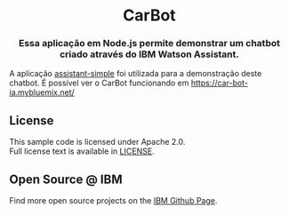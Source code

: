 <h1 align="center" style="border-bottom: none;">CarBot</h1>
<h3 align="center">Essa aplicação em Node.js permite demonstrar um chatbot criado através do IBM Watson Assistant.</h3>

A aplicação [assistant-simple][assistant_simple_url] foi utilizada para a demonstração deste chatbot.
É possível ver o CarBot funcionando em https://car-bot-ia.mybluemix.net/

## License

This sample code is licensed under Apache 2.0.  
Full license text is available in [LICENSE](LICENSE).

## Open Source @ IBM

Find more open source projects on the
[IBM Github Page](http://ibm.github.io/).

[assistant_simple_url]: https://github.com/watson-developer-cloud/assistant-simple 
